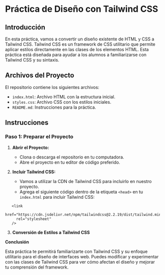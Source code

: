 # Práctica de Diseño con Tailwind CSS

## Introducción

En esta práctica, vamos a convertir un diseño existente de HTML y CSS a Tailwind CSS. Tailwind CSS es un framework de CSS utilitario que permite aplicar estilos directamente en las clases de los elementos HTML. Esta práctica está diseñada para ayudar a los alumnos a familiarizarse con Tailwind CSS y su sintaxis.

## Archivos del Proyecto

El repositorio contiene los siguientes archivos:

- `index.html`: Archivo HTML con la estructura inicial.
- `styles.css`: Archivo CSS con los estilos iniciales.
- `README.md`: Instrucciones para la práctica.

## Instrucciones

### Paso 1: Preparar el Proyecto

1. **Abrir el Proyecto:**

   - Clona o descarga el repositorio en tu computadora.
   - Abre el proyecto en tu editor de código preferido.

2. **Incluir Tailwind CSS:**
   - Vamos a utilizar la CDN de Tailwind CSS para incluirlo en nuestro proyecto.
   - Agrega el siguiente código dentro de la etiqueta `<head>` en tu `index.html` para incluir Tailwind CSS:

```
   <link
     href="https://cdn.jsdelivr.net/npm/tailwindcss@2.2.19/dist/tailwind.min.css"
     rel="stylesheet"
   />
```

3. **Conversión de Estilos a Tailwind CSS**

**Conclusión**

Esta práctica te permitirá familiarizarte con Tailwind CSS y su enfoque utilitario para el diseño de interfaces web. Puedes modificar y experimentar con las clases de Tailwind CSS para ver cómo afectan el diseño y mejorar tu comprensión del framework.
